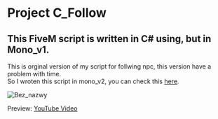 # Project C_Follow

## This FiveM script is written in C# using, but in Mono_v1.

This is orginal version of my script for follwing npc, this version have a problem with time.<br>
So I wroten this script in mono_v2, you can check this [here](https://github.com/mikoslaf/c_follow_mono_v2).

![Bez_nazwy](https://github.com/mikoslaf/c_follow/assets/93710959/45cf408d-1a3b-4726-bfa8-61cec97341cf)

Preview: [YouTube Video](https://youtu.be/WIxxIDq5wfI)
